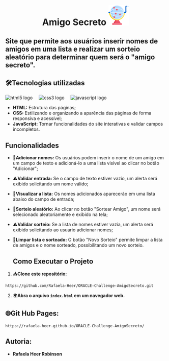 <h1 align="center">Amigo Secreto
<img src="https://github.com/Rafaela-Heer/ORACLE-Challenge-AmigoSecreto/blob/main/IMAGES/sorteio.png"></h1>

<h2> Site que permite aos usuários inserir nomes de amigos em uma lista e realizar um sorteio aleatório para determinar quem será o "amigo secreto".</h2>

 ## 🛠️Tecnologias utilizadas 
 <div align="left">
  <img src="https://cdn.jsdelivr.net/gh/devicons/devicon/icons/html5/html5-original.svg" height="40" alt="html5 logo"  />
  <img width="12" />
  <img src="https://cdn.jsdelivr.net/gh/devicons/devicon/icons/css3/css3-original.svg" height="40" alt="css3 logo"  />
  <img width="12" />
  <img src="https://cdn.jsdelivr.net/gh/devicons/devicon/icons/javascript/javascript-original.svg" height="40" alt="javascript logo"  />
  <img width="12" />
</div>

  - **HTML:** Estrutura das páginas;
  - **CSS:** Estilizando e organizando a aparência das páginas de forma responsiva e acessível;
  - **JavaScript:** Tornar funcionalidades do site interativas e validar campos incompletos.

 ## Funcionalidades
- 📝**Adicionar nomes:** Os usuários podem inserir o nome de um amigo em um campo de texto e adicioná-lo a uma lista visível ao clicar no botão "Adicionar";
- ⚠️**Validar entrada:** Se o campo de texto estiver vazio, um alerta será exibido solicitando um nome válido;
- 📜**Visualizar a lista:** Os nomes adicionados aparecerão em uma lista abaixo do campo de entrada;
- 🎯**Sorteio aleatório:** Ao clicar no botão "Sortear Amigo", um nome será selecionado aleatoriamente e exibido na tela;
- ⚠️**Validar sorteio:** Se a lista de nomes estiver vazia, um alerta será exibido solicitando ao usuario adicionar nomes;
- 🔄**Limpar lista e sorteado:** O botão "Novo Sorteio" permite limpar a lista de amigos e o nome sorteado, possibilitando um novo sorteio.

   ## Como Executar o Projeto

1. 📥**Clone este repositório:**
```
https://github.com/Rafaela-Heer/ORACLE-Challenge-AmigoSecreto.git
```
2. 🌍**Abra o arquivo `index.html` em um navegador web.**


## 🌐Git Hub Pages:
```
https://rafaela-heer.github.io/ORACLE-Challenge-AmigoSecreto/
```

  ## Autoria:
  - **Rafaela Heer Robinson**
